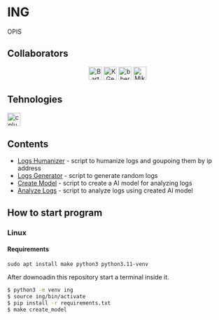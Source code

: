 # ING

OPIS

## Collaborators
<div align="center">
    <a href="https://github.com/BartoszBareja"><img src="https://avatars.githubusercontent.com/u/92011808?v=4" height="30" alt="BartoszBareja"  /></a>
    <a href="https://github.com/KGebski0036"><img src="https://avatars.githubusercontent.com/u/57415454?v=4" height="30" alt="KGebski0036"  /></a>
    <a href="https://github.com/bberni"><img src="https://avatars.githubusercontent.com/u/63294458?v=4" height="30" alt="bberni"  /></a>
    <a href="https://github.com/MikPisula"><img src="https://avatars.githubusercontent.com/u/47534140?v=4" height="30" alt="MikPisula"  /></a>
</div>

## Tehnologies

<img src="https://cdn.jsdelivr.net/gh/devicons/devicon/icons/python/python-original.svg" height="30" alt="cplusplus  logo"  />

## Contents

- [Logs Humanizer](scripts/logs_humanizer.py) - script to humanize logs and goupoing them by ip address
- [Logs Generator](scripts/logs_generator.py) - script to generate  random logs
- [Create Model](scripts/create_model.py) - script to create a AI model for analyzing logs 
- [Analyze Logs](scripts/analyze_logs.py) - script to analyze logs using created AI model

## How to start program

### Linux

#### Requirements
```
sudo apt install make python3 python3.11-venv
```

After downoadin this repository start a terminal inside it.
```bash
$ python3 -m venv ing
$ source ing/bin/activate
$ pip install -r requirements.txt
$ make create_model
```